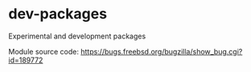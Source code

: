 # dev-packages
Experimental and development packages 


Module source code: https://bugs.freebsd.org/bugzilla/show_bug.cgi?id=189772
